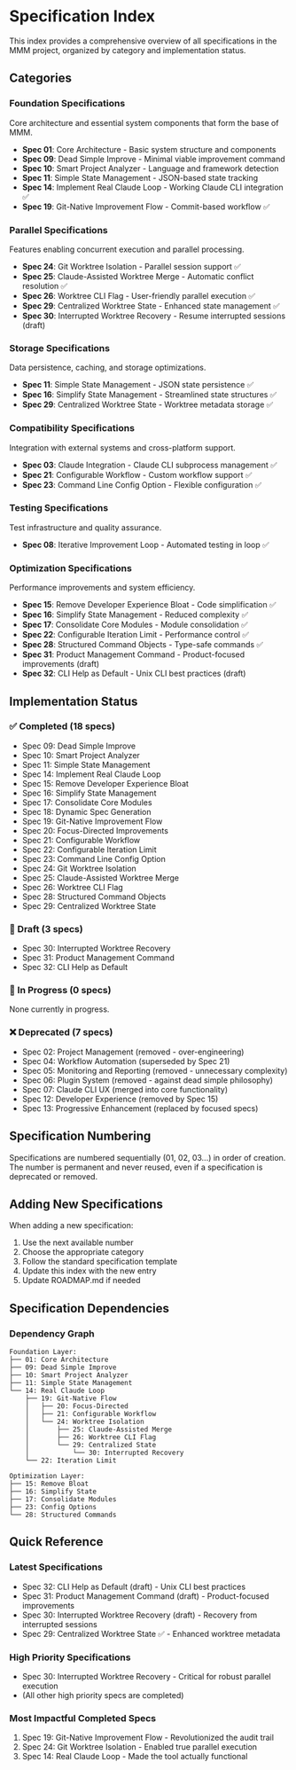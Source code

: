 # Specification Index

This index provides a comprehensive overview of all specifications in the MMM project, organized by category and implementation status.

## Categories

### Foundation Specifications
Core architecture and essential system components that form the base of MMM.

- **Spec 01**: Core Architecture - Basic system structure and components
- **Spec 09**: Dead Simple Improve - Minimal viable improvement command
- **Spec 10**: Smart Project Analyzer - Language and framework detection
- **Spec 11**: Simple State Management - JSON-based state tracking
- **Spec 14**: Implement Real Claude Loop - Working Claude CLI integration ✅
- **Spec 19**: Git-Native Improvement Flow - Commit-based workflow ✅

### Parallel Specifications
Features enabling concurrent execution and parallel processing.

- **Spec 24**: Git Worktree Isolation - Parallel session support ✅
- **Spec 25**: Claude-Assisted Worktree Merge - Automatic conflict resolution ✅
- **Spec 26**: Worktree CLI Flag - User-friendly parallel execution ✅
- **Spec 29**: Centralized Worktree State - Enhanced state management ✅
- **Spec 30**: Interrupted Worktree Recovery - Resume interrupted sessions (draft)

### Storage Specifications
Data persistence, caching, and storage optimizations.

- **Spec 11**: Simple State Management - JSON state persistence ✅
- **Spec 16**: Simplify State Management - Streamlined state structures ✅
- **Spec 29**: Centralized Worktree State - Worktree metadata storage ✅

### Compatibility Specifications
Integration with external systems and cross-platform support.

- **Spec 03**: Claude Integration - Claude CLI subprocess management ✅
- **Spec 21**: Configurable Workflow - Custom workflow support ✅
- **Spec 23**: Command Line Config Option - Flexible configuration ✅

### Testing Specifications
Test infrastructure and quality assurance.

- **Spec 08**: Iterative Improvement Loop - Automated testing in loop ✅

### Optimization Specifications
Performance improvements and system efficiency.

- **Spec 15**: Remove Developer Experience Bloat - Code simplification ✅
- **Spec 16**: Simplify State Management - Reduced complexity ✅
- **Spec 17**: Consolidate Core Modules - Module consolidation ✅
- **Spec 22**: Configurable Iteration Limit - Performance control ✅
- **Spec 28**: Structured Command Objects - Type-safe commands ✅
- **Spec 31**: Product Management Command - Product-focused improvements (draft)
- **Spec 32**: CLI Help as Default - Unix CLI best practices (draft)

## Implementation Status

### ✅ Completed (18 specs)
- Spec 09: Dead Simple Improve
- Spec 10: Smart Project Analyzer  
- Spec 11: Simple State Management
- Spec 14: Implement Real Claude Loop
- Spec 15: Remove Developer Experience Bloat
- Spec 16: Simplify State Management
- Spec 17: Consolidate Core Modules
- Spec 18: Dynamic Spec Generation
- Spec 19: Git-Native Improvement Flow
- Spec 20: Focus-Directed Improvements
- Spec 21: Configurable Workflow
- Spec 22: Configurable Iteration Limit
- Spec 23: Command Line Config Option
- Spec 24: Git Worktree Isolation
- Spec 25: Claude-Assisted Worktree Merge
- Spec 26: Worktree CLI Flag
- Spec 28: Structured Command Objects
- Spec 29: Centralized Worktree State

### 📝 Draft (3 specs)
- Spec 30: Interrupted Worktree Recovery
- Spec 31: Product Management Command
- Spec 32: CLI Help as Default

### 🚧 In Progress (0 specs)
None currently in progress.

### ❌ Deprecated (7 specs)
- Spec 02: Project Management (removed - over-engineering)
- Spec 04: Workflow Automation (superseded by Spec 21)
- Spec 05: Monitoring and Reporting (removed - unnecessary complexity)
- Spec 06: Plugin System (removed - against dead simple philosophy)
- Spec 07: Claude CLI UX (merged into core functionality)
- Spec 12: Developer Experience (removed by Spec 15)
- Spec 13: Progressive Enhancement (replaced by focused specs)

## Specification Numbering

Specifications are numbered sequentially (01, 02, 03...) in order of creation. The number is permanent and never reused, even if a specification is deprecated or removed.

## Adding New Specifications

When adding a new specification:
1. Use the next available number
2. Choose the appropriate category
3. Follow the standard specification template
4. Update this index with the new entry
5. Update ROADMAP.md if needed

## Specification Dependencies

### Dependency Graph
```
Foundation Layer:
├── 01: Core Architecture
├── 09: Dead Simple Improve
├── 10: Smart Project Analyzer
├── 11: Simple State Management
└── 14: Real Claude Loop
    ├── 19: Git-Native Flow
    │   ├── 20: Focus-Directed
    │   ├── 21: Configurable Workflow
    │   └── 24: Worktree Isolation
    │       ├── 25: Claude-Assisted Merge
    │       ├── 26: Worktree CLI Flag
    │       └── 29: Centralized State
    │           └── 30: Interrupted Recovery
    └── 22: Iteration Limit

Optimization Layer:
├── 15: Remove Bloat
├── 16: Simplify State
├── 17: Consolidate Modules
├── 23: Config Options
└── 28: Structured Commands
```

## Quick Reference

### Latest Specifications
- Spec 32: CLI Help as Default (draft) - Unix CLI best practices
- Spec 31: Product Management Command (draft) - Product-focused improvements
- Spec 30: Interrupted Worktree Recovery (draft) - Recovery from interrupted sessions
- Spec 29: Centralized Worktree State ✅ - Enhanced worktree metadata

### High Priority Specifications
- Spec 30: Interrupted Worktree Recovery - Critical for robust parallel execution
- (All other high priority specs are completed)

### Most Impactful Completed Specs
1. Spec 19: Git-Native Improvement Flow - Revolutionized the audit trail
2. Spec 24: Git Worktree Isolation - Enabled true parallel execution
3. Spec 14: Real Claude Loop - Made the tool actually functional